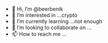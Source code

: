 - 👋 Hi, I’m @beerbenik
- 👀 I’m interested in ...crypto
- 🌱 I’m currently learning ...not enough
- 💞️ I’m looking to collaborate on ...
- 📫 How to reach me ...

<!---
beerbenik/beerbenik is a ✨ special ✨ repository because its `README.md` (this file) appears on your GitHub profile.
You can click the Preview link to take a look at your changes.
--->
